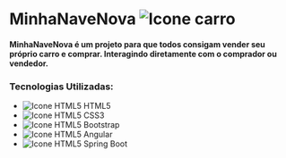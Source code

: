 # MinhaNaveNova ![Icone carro](https://i.imgur.com/8yn0yJ5.png)

#### MinhaNaveNova é um projeto para que todos consigam vender seu próprio carro e comprar. Interagindo diretamente com o comprador ou vendedor.


### Tecnologias Utilizadas:
 - ![Icone HTML5](https://i.imgur.com/1uU0UOw.png) HTML5
 - ![Icone HTML5](https://i.imgur.com/UHlZDyc.png) CSS3
 - ![Icone HTML5](https://i.imgur.com/zWZX5r6.png) Bootstrap
 - ![Icone HTML5](https://i.imgur.com/0YNddXe.png) Angular
 - ![Icone HTML5](https://i.imgur.com/vHgAc8x.png) Spring Boot
